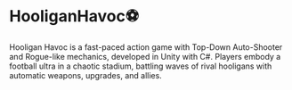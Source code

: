 # HooliganHavoc⚽
Hooligan Havoc is a fast-paced action game with Top-Down Auto-Shooter and Rogue-like mechanics, developed in Unity with C#. Players embody a football ultra in a chaotic stadium, battling waves of rival hooligans with automatic weapons, upgrades, and allies. 
